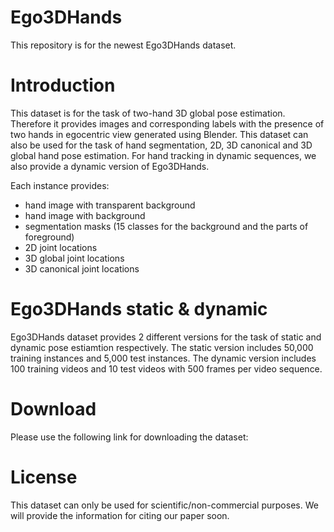 # Ego3DHands
This repository is for the newest Ego3DHands dataset.

# Introduction
This dataset is for the task of two-hand 3D global pose estimation. Therefore it provides images and corresponding labels with the presence of two hands in egocentric view generated using Blender. This dataset can also be used for the task of hand segmentation, 2D, 3D canonical and 3D global hand pose estimation. For hand tracking in dynamic sequences, we also provide a dynamic version of Ego3DHands.

Each instance provides:
  * hand image with transparent background
  * hand image with background
  * segmentation masks (15 classes for the background and the parts of foreground)
  * 2D joint locations
  * 3D global joint locations
  * 3D canonical joint locations
  
# Ego3DHands static & dynamic
Ego3DHands dataset provides 2 different versions for the task of static and dynamic pose estiamtion respectively. The static version includes 50,000 training instances and 5,000 test instances. The dynamic version includes 100 training videos and 10 test videos with 500 frames per video sequence.

# Download
Please use the following link for downloading the dataset:


# License
This dataset can only be used for scientific/non-commercial purposes. We will provide the information for citing our paper soon.
